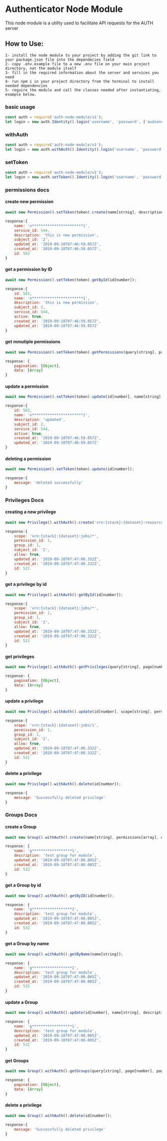 # Authenticator Node Module

This node module is a utility used to facilitate API requests for the AUTH server 

## How to Use:
    1- install the node module to your project by adding the git link to your package.json file into the dependecies field
    2- copy .env.example file to a new .env file on your main project directory, not the module itself
    3- fill in the required information about the server and services you need
    4- run npm i in your project directory from the terminal to install needed dependencies
    5- require the module and call the classes needed after instantiating, example below.

### basic usage
```javascript
const auth = require('auth-node-module/v1');
let login = new auth.Identity().login('username', 'password', ['audience'], 'exp-date');
```

### withAuth
```javascript
const auth = require('auth-node-module/v1');
let login = new auth.withAuth().Identity().login('username', 'password', ['audience'], 'exp-date');
```

### setToken
```javascript
const auth = require('auth-node-module/v1');
let login = new auth.setToken().Identity().login('username', 'password', ['audience'], 'exp-date');
```

### permissions docs

#### create new permission
```javascript
await new Permission().setToken(token).create(name[strnig], description[string], serviceId[number]);

response:{ 
    name: 'n***********************1',
    service_id: 544,
    description: 'this is new permission',
    subject_id: '2',
    updated_at: '2019-09-18T07:46:59.057Z',
    created_at: '2019-09-18T07:46:59.057Z',
    id: 583 
} 
````
#### get a permission by ID
```javascript
await new Permission().setToken(token).getById(id[number]);

response:{
    id: 583,
    name: 'n***********************1',
    description: 'this is new permission',
    subject_id: 2,
    service_id: 544,
    active: true,
    created_at: '2019-09-18T07:46:59.057Z',
    updated_at: '2019-09-18T07:46:59.057Z' 
}
```
#### get mmutiple permissions
```javascript
await new Permission().setToken(token).getPermissions(query[string], page[number], pageSize[number], sort[string], order[string]);

response: { 
    pagination: [Object], 
    data: [Array] 
}
```
#### update a permission
```javascript
await new Permission().setToken(token).update(id[number], name[string], description[string]);

response:{
    id: 583,
    name: 'n***********************1',
    description: 'updated',
    subject_id: 2,
    service_id: 544,
    active: true,
    created_at: '2019-09-18T07:46:59.057Z',
    updated_at: '2019-09-18T07:46:59.057Z' 
}
```
#### deleting a permission
```javascript
await new Permission().setToken(token).update(id[number]);

response:{
    message: 'deleted successfully'
}
```

### Privileges Docs

#### creating a new privilege
```javascript
await new Privilege().withAuth().create('vrn:{stack}:{dataset}:resourceName/resourceType'[string], permissionId[number], groupId[number], allow[boolean]);

response:{ 
    scope: 'vrn:{stack}:{dataset}:jobs/*',
    permission_id: 1,
    group_id: 1,
    subject_id: '2',
    allow: true,
    updated_at: '2019-09-18T07:47:00.332Z',
    created_at: '2019-09-18T07:47:00.332Z',
    id: 521 
} 
```

#### get a privilege by id
```javascript
await new Privilege().withAuth().getById(id[number]);

response:{ 
    scope: 'vrn:{stack}:{dataset}:jobs/*',
    permission_id: 1,
    group_id: 1,
    subject_id: '2',
    allow: true,
    updated_at: '2019-09-18T07:47:00.332Z',
    created_at: '2019-09-18T07:47:00.332Z',
    id: 521 
} 
```

#### get privileges
```javascript
await new Privilege().withAuth().getPrivileges(query[string], page[number], pageSize[number], sor[stringt, order[string]);

response: { 
    pagination: [Object], 
    data: [Array] 
}
```

#### update a privilege
```javascript
await new Privilege().withAuth().update(id[number], scope[string], permissionID[number], groupID[number], allow[boolean]);

response:{ 
    scope: 'vrn:{stack}:{dataset}:jobs/1',
    permission_id: 1,
    group_id: 1,
    subject_id: '2',
    allow: true,
    updated_at: '2019-09-18T07:47:00.332Z',
    created_at: '2019-09-18T07:47:00.332Z',
    id: 521 
} 
```

#### delete a privilege
```javascript
await new Privilege().withAuth().delete(id[number]);

response:{ 
    message: 'Successfully deleted privilege'
} 
```

### Groups Docs

#### create a Group
```javascript
await new Group().withAuth().create(name[string], permissions[array], description[string]);

response: { 
    name: 'g******************1',
    description: 'test group for module',
    updated_at: '2019-09-18T07:47:00.005Z',
    created_at: '2019-09-18T07:47:00.005Z',
    id: 532 
}
```

#### get a Group by id
```javascript
await new Group().withAuth().getByID(id[number]);

response: { 
    name: 'g******************1',
    description: 'test group for module',
    updated_at: '2019-09-18T07:47:00.005Z',
    created_at: '2019-09-18T07:47:00.005Z',
    id: 532 
}
```

#### get a Group by name
```javascript
await new Group().withAuth().getByName(name[string]);

response: { 
    name: 'g******************1',
    description: 'test group for module',
    updated_at: '2019-09-18T07:47:00.005Z',
    created_at: '2019-09-18T07:47:00.005Z',
    id: 532 
}
```

#### update a Group
```javascript
await new Group().withAuth().update(id[number], name[string], description[string]);

response: { 
    name: 'g******************1',
    description: 'test group for module',
    updated_at: '2019-09-18T07:47:00.005Z',
    created_at: '2019-09-18T07:47:00.005Z',
    id: 532 
}
```

#### get Groups
```javascript
await new Group().withAuth().getGroups(query[string], page[number], pageSize[number], sor[stringt, order[string]);

response: { 
    pagination: [Object], 
    data: [Array] 
}
```

#### delete a privilege
```javascript
await new Group().withAuth().delete(id[number]);

response:{ 
    message: 'Successfully deleted privilege'
} 
```
